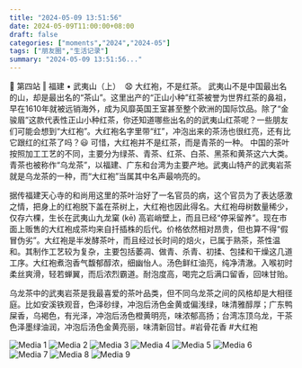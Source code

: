 ```yaml
---
title: "2024-05-09 13:51:56"
date: 2024-05-09T11:00:00+08:00
draft: false
categories: ["moments","2024","2024-05"]
tags: ["朋友圈","生活记录"]
summary: "2024-05-09 13:51:56..."
---
```


📍 第四站 ‖ 福建 • 武夷山（上）
​
😧 ​大红袍，不是红茶。
​
​武夷山不是中国最出名的山，却是最出名的“茶山”。这里出产的“正山小种”红茶被誉为世界红茶的鼻祖，早在1610年就被远销海外，成为风靡英国王室甚至整个欧洲的国际饮品。除了“金骏眉”这款代表性正山小种红茶，你还知道哪些出名的的武夷山红茶呢？
​
​一些朋友们可能会想到“大红袍”。大红袍名字里带“红”，冲泡出来的茶汤也很红亮，还有比它跟红的红茶了吗？😃 可惜，大红袍并不是红茶，而是青茶的一种。
​
​中国的茶叶按照加工工艺的不同，主要分为绿茶、青茶、红茶、白茶、黑茶和黄茶这六大类。青茶也被称作“乌龙茶”，以福建、广东和台湾为主要产地。武夷山特产的武夷岩茶就是乌龙茶的一种，而“大红袍”当属其中名声最响亮的。

据传福建天心寺的和尚用这里的茶叶治好了一名官员的病，这个官员为了表达感激之情，把身上的红袍脱下盖在茶树上，大红袍也因此得名。大红袍母树数量稀少，仅存六棵，生长在武夷山九龙窠 (kē) 高岩峭壁上，而且已经“停采留养”。现在市面上贩售的大红袍成茶均来自扦插株的后代。价格依然相对昂贵，但也算不得“假冒伪劣”。
​
大红袍是半发酵茶叶，而且经过长时间的焙火，已属于熟茶，茶性温和。​其制作工艺较为复杂，主要包括萎凋、做青、杀青、初揉、包揉和干燥这几道工序。大红袍煮泡香气馥郁醇浓，细幽怡人。汤色鲜红油亮，纯净清澈。入喉初时柔丝爽滑，轻若蝉翼，而后浓烈霸道。耐泡度高，喝完之后满口留香，回味甘贻。

乌龙茶中的武夷岩茶是我最喜爱的茶叶品类，但不同乌龙茶之间的风格却是大相径庭。比如安溪铁观音，色泽砂绿，冲泡后汤色金黄或偏浅绿，味清雅醇厚；广东鸭屎香，乌褐色，有光泽，冲泡后汤色橙黄明亮，味浓郁高扬；台湾冻顶乌龙，干茶色泽墨绿油润，冲泡后汤色金黄亮丽，味清新回甘。
​
​#岩骨花香 #大红袍

![Media 1](/Moments/photos/2024-05-09/202405091351560.jpg)
![Media 2](/Moments/photos/2024-05-09/202405091351561.jpg)
![Media 3](/Moments/photos/2024-05-09/202405091351562.jpg)
![Media 4](/Moments/photos/2024-05-09/202405091351563.jpg)
![Media 5](/Moments/photos/2024-05-09/202405091351564.jpg)
![Media 6](/Moments/photos/2024-05-09/202405091351565.jpg)
![Media 7](/Moments/photos/2024-05-09/202405091351566.jpg)
![Media 8](/Moments/photos/2024-05-09/202405091351567.jpg)
![Media 9](/Moments/photos/2024-05-09/202405091351568.jpg)

